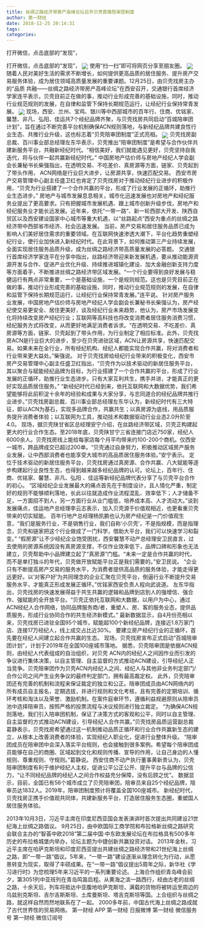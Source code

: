 ```yaml
---
title: 丝绸之路经济带房产高峰论坛召开贝壳首推陪审团制度
author: 第一财经
date: 2018-12-25 20:14:31
tags: 
categories: 
---
```

打开微信，点击底部的“发现”，
<!-- more -->
打开微信，点击底部的“发现”，
<img align="center" border="0" src="https://imgcdn.yicai.com/uppics/images/2018/12/4ee27d4942e983f7dfe76c79d2ed92de.jpg" />
使用“扫一扫”即可将网页分享至朋友圈。
<img align="center" border="0" src="https://imgcdn.yicai.com/uppics/images/2018/12/b6ef64d9133ae203fbaf72c4eff8443d.jpg" />
随着人民对美好生活的需求不断增长，如何提供更高品质的居住服务、提升房产交易服务体验，成为居住领域高质量发展的重要课题。12月25日，由贝壳找房主办的“品质 共融——丝绸之路经济带房产高峰论坛”在西安召开，交通银行首席经济学家连平表示，贝壳目前正在做的事，推动行业形成完善的基础设施，同时，推动行业规范规则的发展，在自律和监管下保持长期规范运行，让经纪行业保持常青发展。
<img align="center" border="0" src="https://imgcdn.yicai.com/uppics/images/2018/12/e0259e9a2479b76d528bbd5b2dcacd7b.jpg" />
现场，西安、兰州、宝鸡、银川等中西部城市的百年行、住商、优铭家、馨慧、非凡、弘阳、佳运共7个经纪品牌齐聚，与贝壳找房共同启动“百城陪审团计划”，旨在通过不断完善平台机制确保ACN规则落地，与新经纪品牌共建良性行业生态、共推行业升级，这也标志着“贝壳陪审团制度”正式亮相。
<img align="center" border="0" src="https://imgcdn.yicai.com/uppics/images/2018/12/43ac6040facdb586a9a6ab0809978c76.jpg" />
贝壳找房副总裁、百川事业部总经理左东华表示，贝壳推出“陪审团制度”是希望与合作伙伴共建新服务平台，共融新经纪时代。“相信美好，我们就能遇见更好，贝壳坚持自我迭代，将与伙伴一起共赢新经纪时代。”
中国房地产估价师与房地产经纪人学会副会长兼秘书长柴强指出，在透明交易、不吃差价、真房源等方面，链家、贝壳起到了带头作用， ACN网络是行业巨大进步，让房源共享，快速匹配交易。
西安市房产交易管理中心副主任盛卫红也肯定了贝壳找房对于推动经纪行业进步的积极作用，“贝壳为行业搭建了一个合作共赢的平台，形成了行业发展的正循环，助推行业生态进步。”
房地产与城市发展息息相关，城市化迅速发展也对房地产和经纪服务业提出了更高要求。只有把握城市发展机遇、跟上城市创新升级步伐，房地产和经纪服务业才能长远发展。近年来，依托“一带一路”、新一轮西部大开发、陕西自贸区以及西安建设国家中心城市等重大机遇，以“丝路起点”西安为重点的丝绸之路经济带中西部省市经济、社会迅速发展。
当前，房产交易和居住服务品质已成为影响人们美好居住需求的重要领域。在互联网快速渗透大潮下，平台化趋势重塑经纪行业，使行业加快进入新经纪时代。在此背景下，如何推动第三产业持续发展，全面实现居住服务品质升级，成为丝绸之路经济带高质量发展的必答题。
交通银行首席经济学家连平在分享中指出，丝路经济带迎来新发展机遇，要从推动能源资源开发与合作、促进产业优化升级、持续推进城镇化建设、加大金融创新支持力度等方面着手，不断推进丝绸之路经济带区域发展。“一个行业要得到良好发展与稳健运行有两点非常重要，一个是基础设施，一个是规则规范。这也是贝壳目前正在做的事，推动行业形成完善的基础设施，同时，推动行业规范规则的发展，在自律和监管下保持长期规范运行，让经纪行业保持常青发展。”连平说。
针对房产服务业发展，中国房地产估价师与房地产经纪人学会副会长兼秘书长柴强认为，房产经纪使交易更安全、居住更美好，谈及经纪行业未来趋势，他认为，房产市场发展变化将持续改变房产经纪行业；互联网等高科技也将改变消费者居住服务消费习惯，经纪服务方式将改变，从而更好地满足消费者诉求。“在透明交易、不吃差价、真房源等方面，链家、贝壳起到了带头作用，为行业制定了相应标准。此外，贝壳找房ACN是行业巨大的进步，至少在贝壳进驻区域，ACN让房源共享，快速匹配交易。如果未来在全行业，所有经纪机构、经纪人都能实现合作共赢，将对消费者和行业带来更大益处。”柴强说。
对于贝壳找房给经纪行业带来的积极变化，西安市房产交易管理中心副主任盛卫红指出，“贝壳作为以技术驱动的新居住服务平台，其以聚合与赋能经纪品牌为目标，为行业搭建了一个合作共赢的平台，形成了行业发展的正循环，助推行业生态进步。只有大家互利共生，携手并进，才能真正的更好实现品质居住服务。”
“新经纪时代已经到来，依托互联网和大数据优势，我们希望能够将此前积淀十余年的经验和成果与大家分享，与志同道合的经纪品牌共推行业进步。”贝壳找房副总裁、百川事业部总经理左东华认为，新经纪时代有三大特征，即以ACN为基石，实现多品牌合作，共赢共生；以真房源为底线，用品质服务提升消费者体验；以互联网为工具，推动技术和数据驱动行业业态2.0升阶至4.0。
现场，据贝壳陕甘省区总经理安宁介绍，在丝路经济带区域，贝壳正构建起更大的行业合作生态。至2018年底，贝壳陕甘宁三省连接门店近750家，经纪人6000余人。贝壳找房线上能给每家店每个月平均带来约100-200个商机。仅西安一城市，跨品牌成交已超过200单。“贝壳通过自身努力，积极推动区域房产服务业发展，让中西部消费者也能享受大城市的高品质居住服务体验。”安宁表示。
定位于技术驱动的新居住服务平台，贝壳找房通过真房源、合作共赢、八大赋能等逐步构建起行业良性生态，也得到越来越多经纪品牌的认可。论坛上，百年行、住商、优铭家、馨慧、非凡、弘阳 、佳运等新经纪品牌代表分享了与贝壳平台合作的初心。
“区域经纪企业发展最大的痛点首先在于制度设计，且人情化严重，制定好的规则不能够顺利落地，长此以往就造成作业流程混乱、效率低下；人才储备不足，一方面招不到人，另一方面行业从业门槛低，培养成本高、人才流动大。”谈到发展痛点，佳运地产总经理李云志表示，加入贝壳源于价值观相近，也更看重贝壳带来的切实赋能。
百年行地产总经理杨凯鹏也认为房产经纪是一门价值观生意，“我们是服务行业，不是销售行业，我们自称‘小贝壳’，不是指规模，而是指理念，贝壳和链家把这个行业做成了一门科学，借助大平台，我们可以快速学习和裂变。”
“假房源”让不少经纪企业饱受困扰，西安馨慧不动产总经理安卫民直言，过去使用的房源系统因没有真房源支撑，不仅作业效率低下，品牌口碑和形象也无法建立，贝壳帮助中小品牌建立起了“真房源”门槛。“未来一定是合作共赢的时代，而不是单打独斗的年代，贝壳做开放赋能平台正是我们需要的。”安卫民说。
“企业只有不断提高房产交易的服务水平，为消费者提供高品质的服务体验，才能走得更远更好。以‘对客户好’为共同理念的企业汇聚在贝壳平台，倒逼行业不断提升交易服务水平，才能真正形成发展正循环。”优铭家西安负责人程向武说道。
左东华指出，贝壳找房的快速发展得益于共生共赢的逻辑和品牌到店到人的强增信、强合作、强赋能的全开放平台。“贝壳正依托互联网和大数据，以用户为中心，通过ACN经纪人合作网络，协同品牌服务商/者，重塑人、房、客的服务业态，提供品质服务，形成行业协同合作的共生经济新模式。”
最新数据显示，自4月份亮相以来，贝壳找房已进驻全国95个城市，赋能超100个新经纪品牌，连接近1.8万家门店、连接17万经纪人，线上成交占比近30%。
要建立房产经纪行业的正循环，首先要在经纪人间建立起合作共赢的生态。
现场，贝壳找房宣布正式启动“百城陪审团计划”，计划于2019年在全国100座城市落地。
据悉，贝壳陪审团是依据ACN规则，由经纪人代表组成的自治组织，对贝壳 ACN内的经纪人之间因作业而引发的争议进行集体决策，以自主管理、自主监督的方式推动ACN建设，引导经纪人正当竞争。贝壳陪审团作为贝壳ACN内经纪人之间、经纪人与其他非业务判定部门/合作公司之间产生业务争议的最终判定部门，拥有最高裁定权。
此外，贝壳陪审团还有完善的机制和流程来保证裁定的独立和公正。陪审团成员由ACN网络内的所有成员自主报名，定期选拔，并进行规则和文化考核，且有完善的定期培训、循环考核和淘汰以及荣誉、激励机制。在案件庭审环节，遵循利益规避原则从陪审员池中选择陪审员，按照严格的投票流程与决议规则进行独立裁定。
“为确保ACN规则落地，我们引入陪审团机制，保证了决策方式的客观和公平，同时以自主管理、自主监督的方式推动ACN建设，引导经纪人合作共赢。”贝壳找房品质运营副总裁葛静表示，贝壳找房希望通过这一机制推动品质正循环和行业合作共赢新生态的建立，从根本上改善消费者的体验，实现经纪人职业化，促进行业整体升级。
“陪审团成员在陪审团中会深入落实平台规则，也会接触到很多案例。希望每个陪审团成员能够在自己的商圈、区域起到文化和规则传播、宣导的作用，让自己身边的人懂规则、尊重规则、守规则。”葛静说。
西安住商不动产执行董事黄新贵认为，贝壳陪审团制度有利于维护经纪人主权，促进公平公正公开、提升平台与品牌的公信力，“让不同经纪品牌的经纪人之间合作权益充分保障，没有后顾之忧”。
数据显示，目前，全国已有56个城市成立了贝壳陪审团，陪审员来自25个经纪品牌，陪审员达1832人。2019年，陪审团制度预计将覆盖全国100座城市。
新经纪时代，贝壳找房正携手价值观共同体，共建新服务平台，打造居住服务生态圈，重塑国人居住服务体验。
 
 
2013年10月3日，习近平主席在印度尼西亚国会发表演讲时首次提出共同建设21世纪海上丝绸之路倡议。
9月25日，由中欧国际工商学院和布拉格新丝绸之路研究会联合主办的“智荟中欧2018”第二届中国·中东欧发展论坛在布拉格具有500多年历史的布拉格城堡内举办，论坛主题为中捷创新共赢投资对话。
2013年金秋，习近平主席在哈萨克斯坦和印度尼西亚提出共建丝绸之路经济带和21世纪海上丝绸之路，即“一带一路”倡议。5年来，“一带一路”建设逐渐从理念转化为行动，从愿景转变为现实，取得了丰硕成果。在“一带一路”倡议提出5周年之际，新华社《学习进行时》为您梳理5年来习近平的一系列重要论述。
上海合作组织青岛峰会前夕，第3051列中亚班列在青岛鸣笛启程。从黄海之滨一路西行，经由古老的丝绸之路，十余天后，列车将抵达中亚腹地哈萨克斯坦，满载的货物将被转运至周边的乌兹别克斯坦、吉尔吉斯斯坦、土库曼斯坦、塔吉克斯坦等国。上合组织与丝绸之路，就这样自然而然地联系在了一起。
2000多年前，中国古代海上丝绸之路成就了古代世界性的贸易网络。
第一财经
APP
第一财经
日报微博
第一财经
微信服务号
第一财经
微信订阅号
